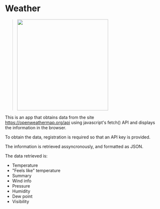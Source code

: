 # Weather

> <img alt="" 
src="https://github.com/anmv921/weather/blob/main/data/Captura%20de%20ecr%C3%A3%202025-01-24%20153729.png" 
width="300px" />

This is an app that obtains data from the site https://openweathermap.org/api 
using javascript's fetch() API and displays the information in the browser.

To obtain the data, registration is required so that an API key is provided.

The information is retrieved assyncronously, and formatted as JSON.

The data retrieved is:

- Temperature
- "Feels like" temperature
- Summary
- Wind info
- Pressure
- Humidity
- Dew point
- Visibility
